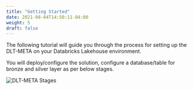 ```yaml
---
title: "Getting Started"
date: 2021-08-04T14:50:11-04:00
weight: 5
draft: false
---
```


The following tutorial will guide you through the process for setting up the DLT-META on your Databricks Lakehouse environment.

You will deploy/configure the solution, configure a database/table for bronze and silver layer as per below stages.

![DLT-META Stages](/images/dlt-meta_stages.png)